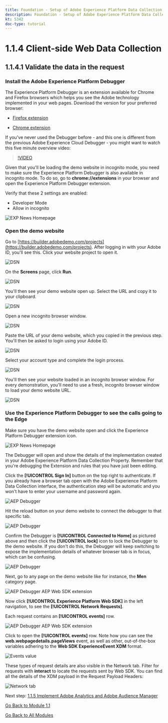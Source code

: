 ```yaml
---
title: Foundation - Setup of Adobe Experience Platform Data Collection and the Web SDK extension - Client-side Web Data Collection
description: Foundation - Setup of Adobe Experience Platform Data Collection and the Web SDK extension - Client-side Web Data Collection
kt: 5342
doc-type: tutorial
---
```

# 1.1.4 Client-side Web Data Collection

## 1.1.4.1 Validate the data in the request

### Install the Adobe Experience Platform Debugger

The Experience Platform Debugger is an extension available for Chrome and Firefox browsers which helps you see the Adobe technology implemented in your web pages. Download the version for your preferred browser:

- [Firefox extension](https://addons.mozilla.org/en-US/firefox/addon/adobe-experience-platform-dbg/)

- [Chrome extension](https://chrome.google.com/webstore/detail/adobe-experience-platform/bfnnokhpnncpkdmbokanobigaccjkpob)

If you've never used the Debugger before - and this one is different from the previous Adobe Experience Cloud Debugger - you might want to watch this five minute overview video:

>[!VIDEO](https://video.tv.adobe.com/v/32156?quality=12&learn=on)

Given that you'll be loading the demo website in incognito mode, you need to make sure the Experience Platform Debugger is also available in incognito mode. To do so, go to **chrome://extensions** in your browser and open the Experience Platform Debugger extension.

Verify that these 2 settings are enabled:

- Developer Mode
- Allow in incognito

![EXP News Homepage](./images/ext1.png)

### Open the demo website

Go to [https://builder.adobedemo.com/projects](https://builder.adobedemo.com/projects). After logging in with your Adobe ID, you'll see this. Click your website project to open it.

![DSN](../module0/images/web8.png)

On the **Screens** page, click **Run**. 

![DSN](./images/web2.png)

You'll then see your demo website open up. Select the URL and copy it to your clipboard.

![DSN](../module0/images/web3.png)

Open a new incognito browser window.

![DSN](../module0/images/web4.png)

Paste the URL of your demo website, which you copied in the previous step. You'll then be asked to login using your Adobe ID.

![DSN](../module0/images/web5.png)

Select your account type and complete the login process.

![DSN](../module0/images/web6.png)

You'll then see your website loaded in an incognito browser window. For every demonstration, you'll need to use a fresh, incognito browser window to load your demo website URL.

![DSN](../module0/images/web7.png)

### Use the Experience Platform Debugger to see the calls going to the Edge

Make sure you have the demo website open and click the Experience Platform Debugger extension icon. 

![EXP News Homepage](./images/ext2.png)

The Debugger will open and show the details of the implementation created in your Adobe Experience Platform Data Collection Property. Remember that you're debugging the Extension and rules that you have just been editing.

Click the **[!UICONTROL Sign In]** button on the top right to authenticate. If you already have a browser tab open with the Adobe Experience Platform Data Collection interface, the authentication step will be automatic and you won't have to enter your username and password again.

![AEP Debugger](./images/validate2.png)

Hit the reload button on your demo website to connect the debugger to that specific tab.

![AEP Debugger](./images/validate2a.png)

Confirm the Debugger is **[!UICONTROL Connected to Home]** as pictured above and then click the **[!UICONTROL lock]** icon to lock the Debugger to the demo website. If you don't do this, the Debugger will keep switching to expose the implementation details of whatever browser tab is in focus, which can be confusing.

![AEP Debugger](./images/validate3.png)

Next, go to any page on the demo website like for instance, the **Men** category page.

![AEP Debugger AEP Web SDK extension](./images/validate4.png)

Now click **[!UICONTROL Experience Platform Web SDK]** in the left navigation, to see the **[!UICONTROL Network Requests]**.

Each request contains an **[!UICONTROL events]** row.

![AEP Debugger AEP Web SDK extension](./images/validate5.png)

Click to open the **[!UICONTROL events]** row. Note how you can see the **web.webpagedetails.pageViews** event, as well as other, out-of-the-box variables adhering to the **Web SDK ExperienceEvent XDM** format.

![Events value](./images/validate8.png)

These types of request details are also visible in the Network tab. Filter for requests with **interact** to locate the requests sent by Web SDK. You can find all the details of the XDM payload in the Request Payload Headers:

![Network tab](./images/validate9.png)

Next step: [1.1.5 Implement Adobe Analytics and Adobe Audience Manager](./ex5.md)

[Go Back to Module 1.1](./data-ingestion-launch-web-sdk.md)

[Go Back to All Modules](./../../../overview.md)

